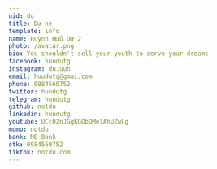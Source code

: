 ```yaml
---
uid: du
title: Dự nè
template: info
name: Huỳnh Hửu Dự 2 
photo: /avatar.png
bio: You shouldn't sell your youth to serve your dreams
facebook: huudutg
instagram: du.uuh
email: huudutg@gmai.com
phone: 0984560752
twitter: huudutg
telegram: huudutg
github: notdu
linkedin: huudutg
youtube: UCc02nJGgKGQbQMe1AhUZwLg
momo: notdu
bank: MB Bank
stk: 0984560752
tiktok: notdu.com
---
```

